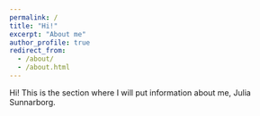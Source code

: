 ```yaml
---
permalink: /
title: "Hi!"
excerpt: "About me"
author_profile: true
redirect_from: 
  - /about/
  - /about.html
---
```


Hi! This is the section where I will put information about me, Julia Sunnarborg.
